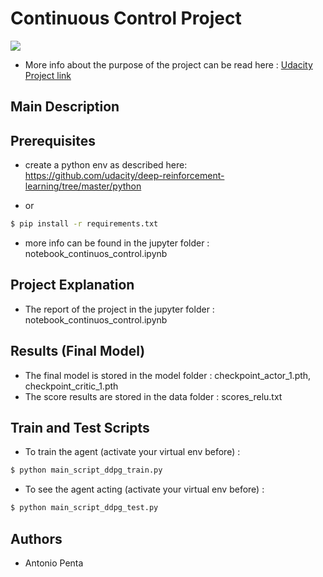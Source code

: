 

#  Continuous Control Project

![](https://user-images.githubusercontent.com/10624937/43851024-320ba930-9aff-11e8-8493-ee547c6af349.gif)

- More info about the purpose of the project can be read here : [Udacity Project link](https://github.com/udacity/deep-reinforcement-learning/tree/master/p2_continuous-control)


## Main Description




## Prerequisites

- create a python env as described here: https://github.com/udacity/deep-reinforcement-learning/tree/master/python

- or

```sh
$ pip install -r requirements.txt
```


-  more info can be found in the  jupyter folder : notebook_continuos_control.ipynb

## Project Explanation

- The report of the project in the jupyter folder : notebook_continuos_control.ipynb


## Results (Final Model)

- The final model is stored in  the model folder : checkpoint_actor_1.pth, checkpoint_critic_1.pth
- The score results are stored in the data folder : scores_relu.txt


## Train and Test Scripts


- To train the agent (activate your virtual env before) :
```sh
$ python main_script_ddpg_train.py
```

- To see the agent acting (activate your virtual env before) :
```sh
$ python main_script_ddpg_test.py
```





## Authors
- Antonio Penta